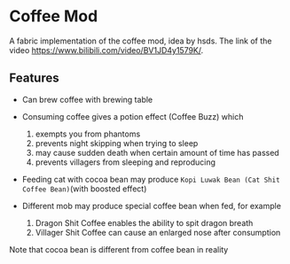 # Coffee Mod
A fabric implementation of the coffee mod, idea by hsds. The link of the video https://www.bilibili.com/video/BV1JD4y1579K/.

## Features
- Can brew coffee with brewing table
- Consuming coffee gives a potion effect (Coffee Buzz) which
  1. exempts you from phantoms
  2. prevents night skipping when trying to sleep
  3. may cause sudden death when certain amount of time has passed
  4. prevents villagers from sleeping and reproducing

- Feeding cat with cocoa bean may produce `Kopi Luwak Bean (Cat Shit Coffee Bean)`(with boosted effect) 
- Different mob may produce special coffee bean when fed, for example
  1. Dragon Shit Coffee enables the ability to spit dragon breath
  2. Villager Shit Coffee can cause an enlarged nose after consumption

Note that cocoa bean is different from coffee bean in reality